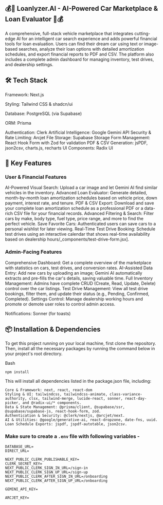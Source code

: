 ## 💰🚗 Loanlyzer.AI - AI-Powered Car Marketplace & Loan Evaluator 🚗💰
A comprehensive, full-stack vehicle marketplace that integrates cutting-edge AI for an intelligent car search experience and adds powerful financial tools for loan evaluation. Users can find their dream car using text or image-based searches, analyze their loan options with detailed amortization schedules, and export financial reports to PDF and CSV. The platform also includes a complete admin dashboard for managing inventory, test drives, and dealership settings.

## 🛠️ Tech Stack

Framework: Next.js 

Styling: Tailwind CSS & shadcn/ui

Database: PostgreSQL (via Supabase)

ORM: Prisma

Authentication: Clerk
Artificial Intelligence: Google Gemini API
Security & Rate Limiting: Arcjet
File Storage: Supabase Storage
Form Management: React Hook Form with Zod for validation
PDF & CSV Generation: jsPDF, json2csv, charts.js, recharts
UI Components: Radix UI
## 🚀 Key Features
### User & Financial Features
AI-Powered Visual Search: Upload a car image and let Gemini AI find similar vehicles in the inventory.
Advanced Loan Evaluator: Generate detailed, month-by-month loan amortization schedules based on vehicle price, down payment, interest rate, and tenure.
PDF & CSV Export: Download and save your complete loan amortization schedule as a professional PDF or a data-rich CSV file for your financial records.
Advanced Filtering & Search: Filter cars by make, body type, fuel type, price range, and more to find the perfect vehicle.
Save Favorite Cars: Authenticated users can save cars to a personal wishlist for later viewing.
Real-Time Test Drive Booking: Schedule test drives using an interactive calendar that shows real-time availability based on dealership hours/_components/test-drive-form.jsx].

### Admin-Facing Features
Comprehensive Dashboard: Get a complete overview of the marketplace with statistics on cars, test drives, and conversion rates.
AI-Assisted Data Entry: Add new cars by uploading an image; Gemini AI automatically extracts and pre-fills the car's details, saving valuable time.
Full Inventory Management: Admins have complete CRUD (Create, Read, Update, Delete) control over the car listings.
Test Drive Management: View all test drive bookings, filter them, and update their status (e.g., Pending, Confirmed, Completed).
Settings Control: Manage dealership working hours and promote or demote user roles to control admin access.



Notifications: Sonner (for toasts)

## 📦 Installation & Dependencies
To get this project running on your local machine, first clone the repository. Then, install all the necessary packages by running the command below in your project's root directory.

Bash
```
npm install
```
This will install all dependencies listed in the package.json file, including:
```
Core & Framework: next, react, react-dom
Styling & UI: tailwindcss, tailwindcss-animate, class-variance-authority, clsx, tailwind-merge, lucide-react, sonner, react-day-picker, and @radix-ui/* components.
Data & State Management: @prisma/client, @supabase/ssr, @supabase/supabase-js, react-hook-form, zod.
Authentication & Security: @clerk/nextjs, @arcjet/next.
AI & Utilities: @google/generative-ai, react-dropzone, date-fns, uuid.
Loan Schedule Exports: jspdf, jspdf-autotable, json2csv.
```







### Make sure to create a `.env` file with following variables -

```
DATABASE_URL=
DIRECT_URL=

NEXT_PUBLIC_CLERK_PUBLISHABLE_KEY=
CLERK_SECRET_KEY=
NEXT_PUBLIC_CLERK_SIGN_IN_URL=/sign-in
NEXT_PUBLIC_CLERK_SIGN_UP_URL=/sign-up
NEXT_PUBLIC_CLERK_AFTER_SIGN_IN_URL=/onboarding
NEXT_PUBLIC_CLERK_AFTER_SIGN_UP_URL=/onboarding

GEMINI_API_KEY=

ARCJET_KEY=
```
